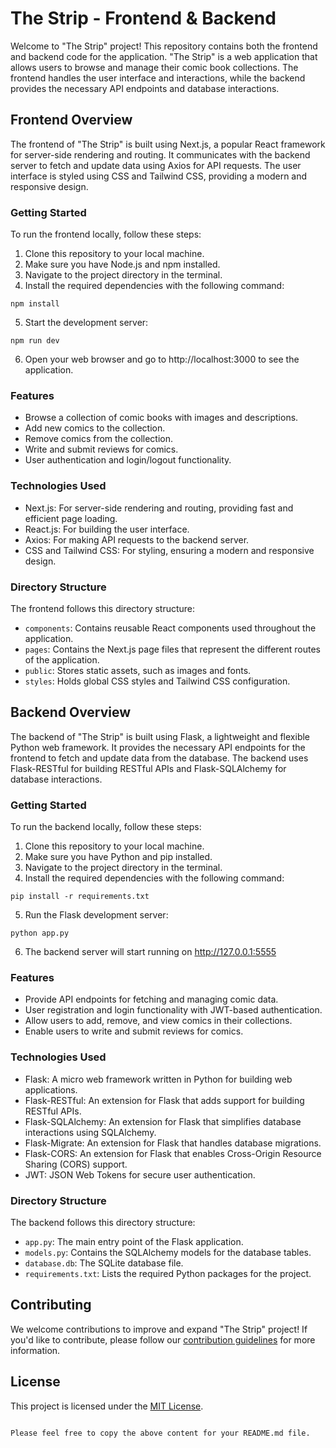 
# The Strip - Frontend & Backend

Welcome to "The Strip" project! This repository contains both the frontend and backend code for the application. "The Strip" is a web application that allows users to browse and manage their comic book collections. The frontend handles the user interface and interactions, while the backend provides the necessary API endpoints and database interactions.

## Frontend Overview

The frontend of "The Strip" is built using Next.js, a popular React framework for server-side rendering and routing. It communicates with the backend server to fetch and update data using Axios for API requests. The user interface is styled using CSS and Tailwind CSS, providing a modern and responsive design.

### Getting Started

To run the frontend locally, follow these steps:

1. Clone this repository to your local machine.
2. Make sure you have Node.js and npm installed.
3. Navigate to the project directory in the terminal.
4. Install the required dependencies with the following command:

```
npm install
```

5. Start the development server:

```
npm run dev
```

6. Open your web browser and go to http://localhost:3000 to see the application.

### Features

- Browse a collection of comic books with images and descriptions.
- Add new comics to the collection.
- Remove comics from the collection.
- Write and submit reviews for comics.
- User authentication and login/logout functionality.

### Technologies Used

- Next.js: For server-side rendering and routing, providing fast and efficient page loading.
- React.js: For building the user interface.
- Axios: For making API requests to the backend server.
- CSS and Tailwind CSS: For styling, ensuring a modern and responsive design.

### Directory Structure

The frontend follows this directory structure:

- `components`: Contains reusable React components used throughout the application.
- `pages`: Contains the Next.js page files that represent the different routes of the application.
- `public`: Stores static assets, such as images and fonts.
- `styles`: Holds global CSS styles and Tailwind CSS configuration.

## Backend Overview

The backend of "The Strip" is built using Flask, a lightweight and flexible Python web framework. It provides the necessary API endpoints for the frontend to fetch and update data from the database. The backend uses Flask-RESTful for building RESTful APIs and Flask-SQLAlchemy for database interactions.

### Getting Started

To run the backend locally, follow these steps:

1. Clone this repository to your local machine.
2. Make sure you have Python and pip installed.
3. Navigate to the project directory in the terminal.
4. Install the required dependencies with the following command:

```
pip install -r requirements.txt
```

5. Run the Flask development server:

```
python app.py
```

6. The backend server will start running on http://127.0.0.1:5555

### Features

- Provide API endpoints for fetching and managing comic data.
- User registration and login functionality with JWT-based authentication.
- Allow users to add, remove, and view comics in their collections.
- Enable users to write and submit reviews for comics.

### Technologies Used

- Flask: A micro web framework written in Python for building web applications.
- Flask-RESTful: An extension for Flask that adds support for building RESTful APIs.
- Flask-SQLAlchemy: An extension for Flask that simplifies database interactions using SQLAlchemy.
- Flask-Migrate: An extension for Flask that handles database migrations.
- Flask-CORS: An extension for Flask that enables Cross-Origin Resource Sharing (CORS) support.
- JWT: JSON Web Tokens for secure user authentication.

### Directory Structure

The backend follows this directory structure:

- `app.py`: The main entry point of the Flask application.
- `models.py`: Contains the SQLAlchemy models for the database tables.
- `database.db`: The SQLite database file.
- `requirements.txt`: Lists the required Python packages for the project.

## Contributing

We welcome contributions to improve and expand "The Strip" project! If you'd like to contribute, please follow our [contribution guidelines](CONTRIBUTING.md) for more information.

## License

This project is licensed under the [MIT License](LICENSE).
```

Please feel free to copy the above content for your README.md file.